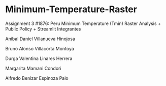 # Minimum-Temperature-Raster
Assignment 3 #1876: Peru Minimum Temperature (Tmin) Raster Analysis + Public Policy + Streamlit
Integrantes

Anibal Daniel Villanueva Hinojosa

Bruno Alonso Villacorta Montoya

Durga Valentina Linares Herrera

Margarita Mamani Condori

Alfredo Benizar Espinoza Palo
